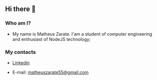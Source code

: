 ## Hi there 👋

### Who am I?

- My name is Matheus Zarate. I'am a student of computer engineering and enthusiast of NodeJS technology;

### My contacts

- [Linkedin](https://www.linkedin.com/in/matheus-zarate-6a92a7164/)

- E-mail: matheuszarate55@gmail.com

<!--
**zarateganso10/zarateganso10** is a ✨ _special_ ✨ repository because its `README.md` (this file) appears on your GitHub profile.

Here are some ideas to get you started:

- 🔭 I’m currently working on ...
- 🌱 I’m currently learning ...
- 👯 I’m looking to collaborate on ...
- 🤔 I’m looking for help with ...
- 💬 Ask me about ...
- 📫 How to reach me: ...
- 😄 Pronouns: ...
- ⚡ Fun fact: ...
-->
